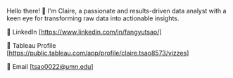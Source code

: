 

Hello there! 👋 I'm Claire, a passionate and results-driven data analyst with a keen eye for transforming raw data into actionable insights. 

🔗 LinkedIn [https://www.linkedin.com/in/fangyutsao/] 

🎨 Tableau Profile [https://public.tableau.com/app/profile/claire.tsao8573/vizzes]

📧 Email [tsao0022@umn.edu] 
